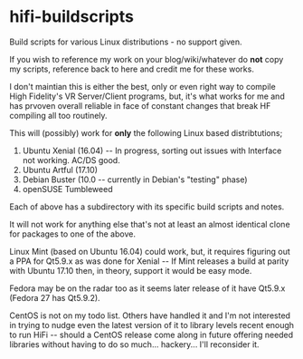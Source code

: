 # hifi-buildscripts
Build scripts for various Linux distributions - no support given.

If you wish to reference my work on your blog/wiki/whatever do **not** copy my scripts, reference back to here and credit me for these works.

I don't maintian this is either the best, only or even right way to compile High Fidelity's VR Server/Client programs, but, it's what works for me and has prvoven overall reliable in face of constant changes that break HF compiling all too routinely.

This will (possibly) work for **only** the following Linux based distribtutions;

1) Ubuntu Xenial (16.04) -- In progress, sorting out issues with Interface not working.  AC/DS good.
2) Ubuntu Artful (17.10)
3) Debian Buster (10.0 -- currently in Debian's "testing" phase)
4) openSUSE Tumbleweed

Each of above has a subdirectory with its specific build scripts and notes.

It will not work for anything else that's not at least an almost identical clone for packages to one of the above.

Linux Mint (based on Ubuntu 16.04) could work, but, it requires figuring out a PPA for Qt5.9.x as was done for Xenial -- If Mint releases a build at parity with Ubuntu 17.10 then, in theory, support it would be easy mode.

Fedora may be on the radar too as it seems later release of it have Qt5.9.x (Fedora 27 has Qt5.9.2).

CentOS is not on my todo list.  Others have handled it and I'm not interested in trying to nudge even the latest version of it to library levels recent enough to run HiFi -- should a CentOS release come along in future offering needed libraries without having to do so much... hackery... I'll reconsider it.
